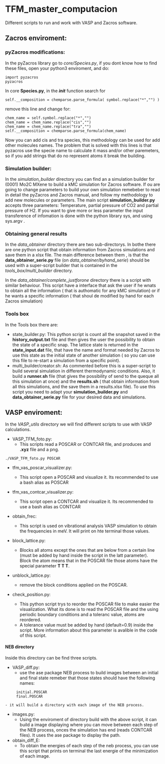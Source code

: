 # TFM_master_computacion
Different scripts to run and work with VASP and Zacros software.

## Zacros enviroment:

### pyZacros modifications:
  In the pyZacros library go to *core/Species.py*, if you dont know how to find these files, open your python3 enviroment, and do:
  ``` 
  import pyzacros
  pyzacros 
  ```
  In core **Species.py**, in the *__init__* function search for 
  ```
  self.__composition = chemparse.parse_formula( symbol.replace("*","") )
  ```
  remove this line and change for:
  ```
  chem_name = self.symbol.replace("*","")
  chem_name = chem_name.replace("cis","")
  chem_name = chem_name.replace("tra","")
  self.__composition = chemparse.parse_formula(chem_name)
  ```
  Now you can add cis and tra species, this methodology can be used for add other molecules names. The problem that is solved with this lines is that pyzacros use the specie name to calculate it mass and/or other paremeters, so if you add strings that do no represent atoms it break the building.

### Simulation builder:
   In the *simulation_builder* directory you can find an a simulation builder for (0001) Mo2C MXene to build a kMC simulation for Zacros software. If ou are going to change parameters to build your own simulation remebeber to read in detail the pyZacros and Zacros manual, and follow my methodology to add new molecules or parameters.
   The main script **simulation_builder.py** accepts three parameters: Temperature, partial pressure of CO2 and partial pressure of H2. If you want to give more or less parameter the input transference of infomation is done with the python library sys, and using sys.argv .
  
### Obtaining general results
In the *data_obtainer* directory there are two sub-directorys. In bothe there are one python script that obtain information from Zacros simulations and save them in a xlsx file.
The main difference between them , is that the **data_obtainer_serie.py** file (on *data_obtainer/byhand_serie*) should be used with a super-script builder that is contained in the *tools_box/multi_builder* directory.

In the *data_obtainer/complete_justforone* directory there is a script with similar behaviour. This script have a interface that ask the user if he wnats to obtain all the information ( that is authomatic for any kMC simulation) or if he wants a specific information ( that shoul de modified by hand for each Zacros simulation)

### Tools box

In the Tools box there are:
- state_builder.py:
  This python script is count all the snapshot saved in the **history_output.txt** file and then gives the user the possibility to obtain the state of a specific snap. The lattice state is returned in the **state_input.dat** file, that have the name and format needed by Zacros to use this state as the initial state of another simulation ( so you can use this file to re-start a simulation from a specific point).
- multi_builder/creator.sh:
  As commented before this is a super-script to build several simulation in different thermodynamic conditions. Also, it build a **runner.sh** file (that gives the possibility of send to the queque all this simulation at once) and the **results.sh** ( that obtain information from all this simulations, and the save them in a results.xlsx file). To use this script you need to adapt your **simulation_builder.py** and **data_obtainer_serie.py** file for your desired data and simulations.
  
## VASP enviroment:
In the *VASP_utils* directory we will find different scripts to use with VASP calculations.
- VASP_TFM_foto.py:
  - This scripts read a POSCAR or CONTCAR file, and produces and **.xyz** file and a png.
```
./VASP_TFM_foto.py POSCAR
```
- tfm_vas_poscar_visualizer.py:
  - This script open a POSCAR and visualize it. Its recommended to use a bash alias as POSCAR

- tfm_vas_contcar_visualizer.py:
  - This script open a CONTCAR and visualize it. Its recommended to use a bash alias as CONTCAR
 
- obtain_frec:
  - This script is used on vibrational analysis VASP simulation to obtain the frequencies in meV. It will print on hte terminal those values.
- block_lattice.py:
  - Blocks all atoms except the ones that are below from a certain line (must be added by hand inside the script in the latt parameter). Block the atom means that in the POSCAR file those atoms have the special parameter **T    T    T**.
- unblock_lattice.py:
  - remove the block conditions applied on the POSCAR.
- check_position.py:
  - This python script trys to reorder the POSCAR file to make easier the visualization. What its done is to read the POSCAR file and the using periodic boundary conditions and a toleranc value, atoms are reordered.
  - A tolerance value must be added by hand (default=0.9) inside the script. More information about this parameter is avalible in the code of this script.

#### NEB directory
Inside this directory can be find three scripts.
- VASP_diff.py:
  - use the ase package NEB process to build images between an initial and final state remeber that those states should have the following names:
 ```
      initial.POSCAR
      final.POSCAR 
```
    - it will build a directory with each image of the NEB process.
- images.py:
  - Using the enviroment of directory build with the above script, it can build a image displaying where you can move between each step of the NEB process, onces the simulation has end (reads CONTCAR files). It uses the ase package to display the path.
- obtain_diff_E:
  - To obtain the energies of each step of the neb process, you can use this script that prints on terminal the last energie of the minimization of each image.
